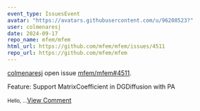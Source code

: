 ```yaml
---
event_type: IssuesEvent
avatar: "https://avatars.githubusercontent.com/u/96208523?"
user: colmenaresj
date: 2024-09-17
repo_name: mfem/mfem
html_url: https://github.com/mfem/mfem/issues/4511
repo_url: https://github.com/mfem/mfem
---
```


<a href='https://github.com/colmenaresj' target='_blank'>colmenaresj</a> open issue <a href='https://github.com/mfem/mfem/issues/4511' target='_blank'>mfem/mfem#4511</a>.

<p>Feature: Support MatrixCoefficient in DGDiffusion with PA</p><small>Hello,...</small><a href='https://github.com/mfem/mfem/issues/4511' target='_blank'>View Comment</a>
